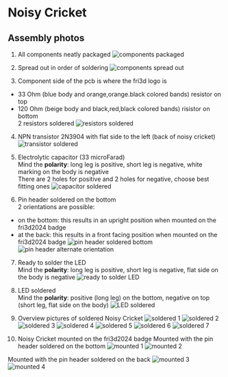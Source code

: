 # Noisy Cricket

## Assembly photos
1. All components neatly packaged
![components packaged](20240418_210751.jpg)

2. Spread out in order of soldering
![components spread out](20240418_211002.jpg)

3. Component side of the pcb is where the fri3d logo is  
- 33 Ohm (blue body and orange,orange.black colored bands) resistor on top  
- 120 Ohm (beige body and black,red,black colored bands) risistor on bottom  
2 resistors soldered
![resistors soldered](20240418_212359.jpg)

4. NPN transistor 2N3904 with flat side to the left (back of noisy cricket)
![transistor soldered](20240418_212550.jpg)

5. Electrolytic capacitor (33 microFarad)  
Mind the **polarity**: long leg is positive, short leg is negative, white marking on the body is negative  
There are 2 holes for positive and 2 holes for negative, choose best fitting ones
![capacitor soldered](20240418_212741.jpg)

6. Pin header soldered on the bottom  
2 orientations are possible:
- on the bottom: this results in an upright position when mounted on the fri3d2024 badge
- at the back: this results in a front facing position when mounted on the fri3d2024 badge
![pin header soldered bottom](20240418_213031.jpg)
![pin header alternate orientation](pin_header_alternate_orientation.png)

7. Ready to solder the LED  
Mind the **polarity**: long leg is positive, short leg is negative, flat side on the body is negative
![ready to solder LED](20240418_213045.jpg)

8. LED soldered  
Mind the **polarity**: positive (long leg) on the bottom, negative on top (short leg, flat side on the body)
![LED soldered](20240418_213317.jpg)

9. Overview pictures of soldered Noisy Cricket
![soldered 1](20240418_213331.jpg)
![soldered 2](20240418_213347.jpg)
![soldered 3](20240418_213358.jpg)
![soldered 4](20240418_213431.jpg)
![soldered 5](20240418_213448.jpg)
![soldered 6](20240418_213500.jpg)
![soldered 7](20240418_213509.jpg)

10. Noisy Cricket mounted on the fri3d2024 badge
Mounted with the pin header soldered on the bottom
![mounted 1](20240418_213828.jpg)
![mounted 2](20240418_213843.jpg)

Mounted with the pin header soldered on the back
![mounted 3](DSC_5355.JPG)
![mounted 4](DSC_5358.JPG)